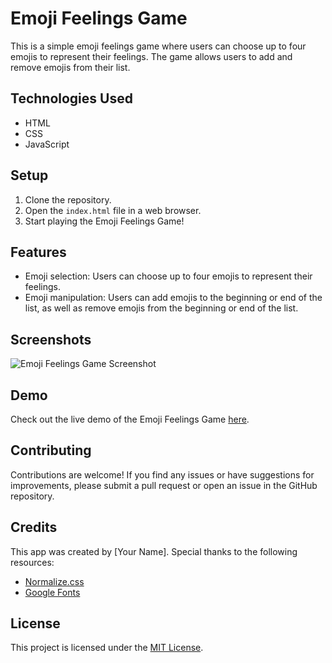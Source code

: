# Emoji Feelings Game

This is a simple emoji feelings game where users can choose up to four emojis to represent their feelings. The game allows users to add and remove emojis from their list.

## Technologies Used

- HTML
- CSS
- JavaScript

## Setup

1. Clone the repository.
2. Open the `index.html` file in a web browser.
3. Start playing the Emoji Feelings Game!

## Features

- Emoji selection: Users can choose up to four emojis to represent their feelings.
- Emoji manipulation: Users can add emojis to the beginning or end of the list, as well as remove emojis from the beginning or end of the list.

## Screenshots

![Emoji Feelings Game Screenshot](screenshots/screenshot.png)

## Demo

Check out the live demo of the Emoji Feelings Game [here](https://your-demo-link).

## Contributing

Contributions are welcome! If you find any issues or have suggestions for improvements, please submit a pull request or open an issue in the GitHub repository.

## Credits

This app was created by [Your Name]. Special thanks to the following resources:

- [Normalize.css](https://cdnjs.cloudflare.com/ajax/libs/normalize/8.0.1/normalize.css)
- [Google Fonts](https://fonts.googleapis.com/css2?family=Baloo&display=swap)

## License

This project is licensed under the [MIT License](LICENSE).
